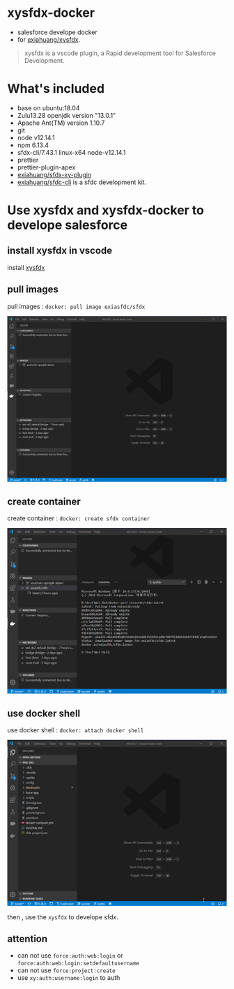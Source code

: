 # xysfdx-docker

- salesforce develope docker 
- for [exiahuang/xysfdx](https://github.com/exiahuang/xysfdx).

> xysfdx is a vscode plugin, a Rapid development tool for Salesforce Development.

# What's included

- base on ubuntu:18.04
- Zulu13.28 openjdk version "13.0.1"
- Apache Ant(TM) version 1.10.7
- git
- node v12.14.1
- npm 6.13.4
- sfdx-cli/7.43.1 linux-x64 node-v12.14.1
- prettier
- prettier-plugin-apex
- [exiahuang/sfdx-xy-plugin](https://github.com/exiahuang/sfdx-xy-plugin)
- [exiahuang/sfdc-cli](https://github.com/exiahuang/sfdc-cli) is a sfdc development kit.

# Use xysfdx and xysfdx-docker to develope salesforce

## install xysfdx in vscode

install [xysfdx](https://marketplace.visualstudio.com/items?itemName=ExiaHuang.xysfdx)

## pull images

pull images : `docker: pull image exiasfdc/sfdx`

![xysfdx-docker-image](https://raw.githubusercontent.com/exiahuang/xycode-doc/gh-pages/images/xysfdx-docker-image.gif)

## create container

create container : `docker: create sfdx container`

![xysfdx-docker-container](https://raw.githubusercontent.com/exiahuang/xycode-doc/gh-pages/images/xysfdx-docker-container.gif)

## use docker shell

use docker shell : `docker: attach docker shell`

![xysfdx-docker-bash](https://raw.githubusercontent.com/exiahuang/xycode-doc/gh-pages/images/xysfdx-docker-bash.gif)

then , use the `xysfdx` to develope sfdx.


## attention

- can not use `force:auth:web:login` or `force:auth:web:login:setdefaultusername`
- can not use `force:project:create`
- use `xy:auth:username:login` to auth


